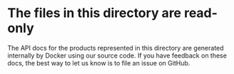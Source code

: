 # The files in this directory are read-only

The API docs for the products represented in this directory are generated internally by Docker using our source code. If you have feedback on these docs, the best way to let us know is to file an issue on GitHub.